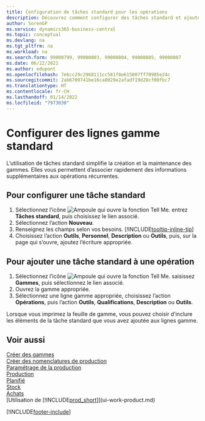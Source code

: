 ```yaml
---
title: Configuration de tâches standard pour les opérations
description: Découvrez comment configurer des tâches standard et ajouter des tâches standard aux opérations pour simplifier la maintenance des gammes.
author: SorenGP
ms.service: dynamics365-business-central
ms.topic: conceptual
ms.devlang: na
ms.tgt_pltfrm: na
ms.workload: na
ms.search.form: 99000799, 99000803, 99000804, 99000805, 99000807
ms.date: 06/22/2021
ms.author: edupont
ms.openlocfilehash: 7e6cc29c2968111cc581f8e615007ff70985e24c
ms.sourcegitcommit: 2ab6709741be16ca8029e2afadf19d28cf00fbc7
ms.translationtype: HT
ms.contentlocale: fr-CH
ms.lasthandoff: 01/14/2022
ms.locfileid: "7973030"
---
```

# <a name="set-up-standard-routing-lines"></a>Configurer des lignes gamme standard

L’utilisation de tâches standard simplifie la création et la maintenance des gammes. Elles vous permettent d’associer rapidement des informations supplémentaires aux opérations récurrentes.

## <a name="to-set-up-a-standard-task"></a>Pour configurer une tâche standard

1. Sélectionnez l’icône ![Ampoule qui ouvre la fonction Tell Me.](media/ui-search/search_small.png "Dites-moi ce que vous voulez faire") entrez **Tâches standard**, puis choisissez le lien associé.
2. Sélectionnez l’action **Nouveau**.
3. Renseignez les champs selon vos besoins. [!INCLUDE[tooltip-inline-tip](includes/tooltip-inline-tip_md.md)]
4. Choisissez l’action **Outils**, **Personnel**, **Description** ou **Outils**, puis, sur la page qui s’ouvre, ajoutez l’écriture appropriée.

## <a name="to-add-a-standard-task-to-an-operation"></a>Pour ajouter une tâche standard à une opération

1. Sélectionnez l’icône ![Ampoule qui ouvre la fonction Tell Me.](media/ui-search/search_small.png "Dites-moi ce que vous voulez faire") saisissez **Gammes**, puis sélectionnez le lien associé.
2. Ouvrez la gamme appropriée.
3. Sélectionnez une ligne gamme appropriée, choisissez l’action **Opérations**, puis l’action **Outils**, **Qualifications**, **Description** ou **Outils**.

Lorsque vous imprimez la feuille de gamme, vous pouvez choisir d’inclure les éléments de la tâche standard que vous avez ajoutée aux lignes gamme.

## <a name="see-also"></a>Voir aussi

[Créer des gammes](production-how-to-create-routings.md)  
[Créer des nomenclatures de production](production-how-to-create-production-boms.md)  
[Paramétrage de la production](production-configure-production-processes.md)  
[Production](production-manage-manufacturing.md)  
[Planifié](production-planning.md)  
[Stock](inventory-manage-inventory.md)  
[Achats](purchasing-manage-purchasing.md)  
[Utilisation de [!INCLUDE[prod_short](includes/prod_short.md)]](ui-work-product.md)  


[!INCLUDE[footer-include](includes/footer-banner.md)]
